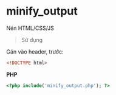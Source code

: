 # minify_output
Nén HTML/CSS/JS

> Sử dụng

Gán vào header, trước:

```html
<!DOCTYPE html>
```


**PHP**

```php
<?php include('minify_output.php'); ?>
```
